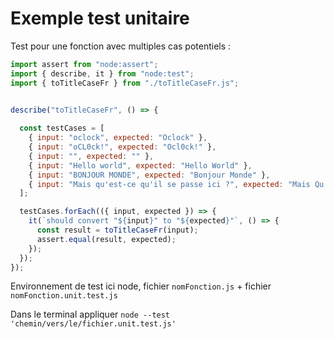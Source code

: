 # Exemple test unitaire

Test pour une fonction avec multiples cas potentiels :
```js
import assert from "node:assert";
import { describe, it } from "node:test";
import { toTitleCaseFr } from "./toTitleCaseFr.js";


describe("toTitleCaseFr", () => {
  
  const testCases = [
    { input: "oclock", expected: "Oclock" },
    { input: "oCL0ck!", expected: "Ocl0ck!" },
    { input: "", expected: "" },
    { input: "Hello world", expected: "Hello World" },
    { input: "BONJOUR MONDE", expected: "Bonjour Monde" },
    { input: "Mais qu'est-ce qu'il se passe ici ?", expected: "Mais Qu'est-ce Qu'il Se Passe Ici ?" },
  ];

  testCases.forEach(({ input, expected }) => {
    it(`should convert "${input}" to "${expected}"`, () => {
      const result = toTitleCaseFr(input);
      assert.equal(result, expected);
    });
  });
});
```

Environnement de test ici node, fichier `nomFonction.js` + fichier `nomFonction.unit.test.js`

Dans le terminal appliquer `node --test 'chemin/vers/le/fichier.unit.test.js'`
